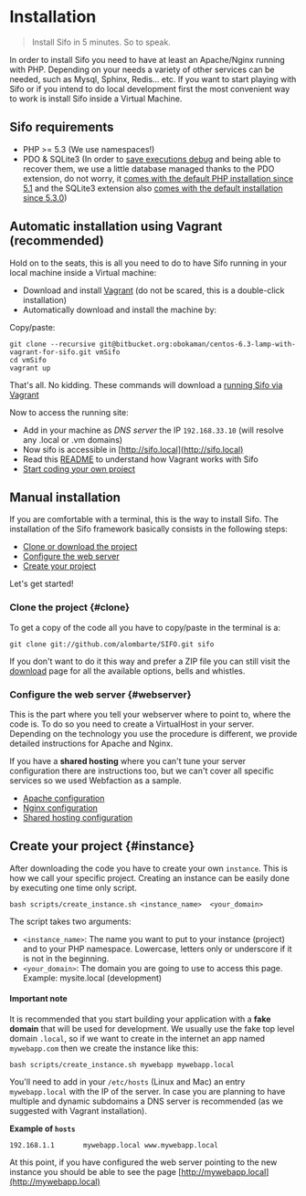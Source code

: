 Installation
============
> Install Sifo in 5 minutes. So to speak.

In order to install Sifo you need to have at least an Apache/Nginx running with PHP. Depending on your needs
a variety of other services can be needed, such as Mysql, Sphinx, Redis... etc. If you want to start playing
with Sifo or if you intend to do local development first the most convenient way to work is install Sifo inside
a Virtual Machine.

## Sifo requirements
* PHP >= 5.3 (We use namespaces!)
* PDO & SQLite3 (In order to [save executions debug](/API/Debug) and being able to recover them, we use a little database managed thanks to the PDO extension, do not worry, it [comes with the default PHP installation since 5.1](http://php.net/manual/en/intro.pdo.php) and the SQLite3 extension also [comes with the default installation since 5.3.0](http://php.net/manual/en/sqlite3.installation.php))

## Automatic installation using Vagrant (recommended)
Hold on to the seats, this is all you need to do to have Sifo running in your local machine inside a Virtual machine:

* Download and install [Vagrant](http://www.vagrantup.com/) (do not be scared, this is a double-click installation)
* Automatically download and install the machine by:

Copy/paste:

	git clone --recursive git@bitbucket.org:obokaman/centos-6.3-lamp-with-vagrant-for-sifo.git vmSifo
	cd vmSifo
	vagrant up

That's all. No kidding. These commands will download a [running Sifo via Vagrant](https://bitbucket.org/obokaman/centos-6.3-lamp-with-vagrant-for-sifo)

Now to access the running site:

* Add in your machine as *DNS server* the IP `192.168.33.10` (will resolve any .local or .vm domains)
* Now sifo is accessible in [http://sifo.local](http://sifo.local)
* Read this [README](https://bitbucket.org/obokaman/centos-6.3-lamp-with-vagrant-for-sifo) to understand how Vagrant works with Sifo
* [Start coding your own project](#instance)

## Manual installation
If you are comfortable with a terminal, this is the way to install Sifo. The installation of the Sifo framework basically consists in the following steps:

 * [Clone or download the project](#clone)
 * [Configure the web server](#webserver)
 * [Create your project](#instance)

Let's get started!

### Clone the project {#clone}
To get a copy of the code all you have to copy/paste in the terminal is a:

    git clone git://github.com/alombarte/SIFO.git sifo

If you don't want to do it this way and prefer a ZIP file you can still visit the [download](/download) page for all the available options, bells and whistles.

### Configure the web server {#webserver}
This is the part where you tell your webserver where to point to, where the code is. To do so you need to create a VirtualHost in your server.
Depending on the technology you use the procedure is different, we provide detailed instructions for Apache and Nginx.

If you have a **shared hosting** where you can't tune your server configuration there are instructions too, but we can't
cover all specific services so we used Webfaction as a sample.

* [Apache configuration](/installation/apache-virtualhosts)
* [Nginx configuration](/installation/nginx-virtualhosts)
* [Shared hosting configuration](/installation/shared-hosting-webfaction)

## Create your project {#instance}
After downloading the code you have to create your own `instance`. This is how we call your specific project. Creating
an instance can be easily done by executing one time only script.

    bash scripts/create_instance.sh <instance_name>  <your_domain>

The script takes two arguments:

 * `<instance_name>`: The name you want to put to your instance (project) and to your PHP namespace. Lowercase, letters only or underscore if it is not in the beginning.
 * `<your_domain>`: The domain you are going to use to access this page. Example: mysite.local (development)

#### Important note
It is recommended that you start building your application with a **fake domain** that will be used for development.
We usually use the fake top level domain `.local`, so if we want to create in the internet an app named `mywebapp.com` then
we create the instance like this:

    bash scripts/create_instance.sh mywebapp mywebapp.local

You'll need to add in your `/etc/hosts` (Linux and Mac) an entry `mywebapp.local` with the IP of the server. In case you
are planning to have multiple and dynamic subdomains a DNS server is recommended (as we suggested with Vagrant installation).

**Example of `hosts`**

    192.168.1.1       mywebapp.local www.mywebapp.local

At this point, if you have configured the web server pointing to the new instance you should be able to see the page
[http://mywebapp.local](http://mywebapp.local)